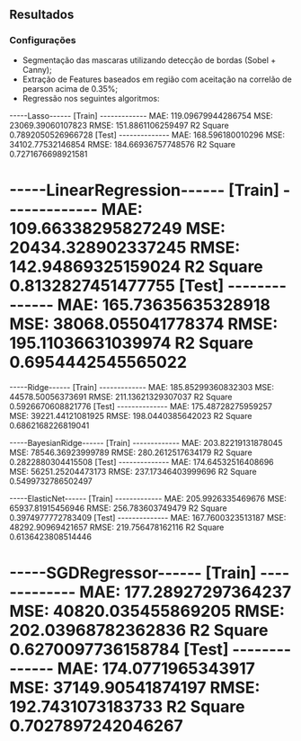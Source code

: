## Resultados
### Configurações
- Segmentação das mascaras utilizando detecção de bordas (Sobel + Canny);
- Extração de Features baseados em região com aceitação na correlão de pearson acima de 0.35%;
- Regressão nos seguintes algoritmos:


-----Lasso------
[Train] -------------
MAE: 119.09679944286754
MSE: 23069.39060107823
RMSE: 151.8861106259497
R2 Square 0.7892050526966728
[Test] --------------
MAE: 168.596180010296
MSE: 34102.77532146854
RMSE: 184.66936757748576
R2 Square 0.7271676698921581

-----LinearRegression------
[Train] -------------
MAE: 109.66338295827249
MSE: 20434.328902337245
RMSE: 142.94869325159024
R2 Square 0.8132827451477755
[Test] --------------
MAE: 165.73635635328918
MSE: 38068.055041778374
RMSE: 195.11036631039974
R2 Square 0.6954442545565022
==================================================

-----Ridge------
[Train] -------------
MAE: 185.85299360832303
MSE: 44578.50056373691
RMSE: 211.13621329307037
R2 Square 0.5926670608821776
[Test] --------------
MAE: 175.48728275959257
MSE: 39221.44121081925
RMSE: 198.0440385642023
R2 Square 0.6862168226819041

-----BayesianRidge------
[Train] -------------
MAE: 203.82219131878045
MSE: 78546.36923999789
RMSE: 280.2612517634179
R2 Square 0.2822880304415508
[Test] --------------
MAE: 174.64532516408696
MSE: 56251.25204473173
RMSE: 237.17346403999696
R2 Square 0.5499732786502497

-----ElasticNet------
[Train] -------------
MAE: 205.9926335469676
MSE: 65937.81915456946
RMSE: 256.783603749479
R2 Square 0.3974977772783409
[Test] --------------
MAE: 167.7600323513187
MSE: 48292.90969421657
RMSE: 219.756478162116
R2 Square 0.6136423808514446

-----SGDRegressor------
[Train] -------------
MAE: 177.28927297364237
MSE: 40820.035455869205
RMSE: 202.03968782362836
R2 Square 0.6270097736158784
[Test] --------------
MAE: 174.0771965343917
MSE: 37149.90541874197
RMSE: 192.7431073183733
R2 Square 0.7027897242046267
==================================================